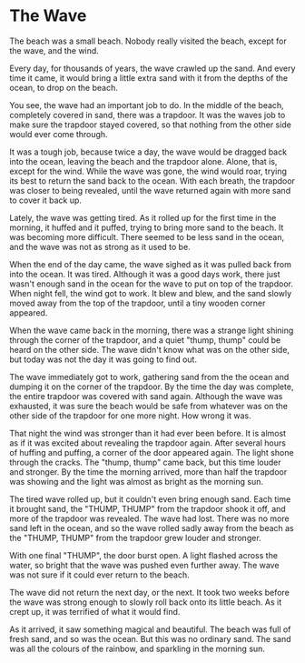 # The Wave

The beach was a small beach.
Nobody really visited the beach, except for the wave, and the wind.

Every day, for thousands of years, the wave crawled up the sand.
And every time it came, it would bring a little extra sand with it from the depths of the ocean, to drop on the beach.

You see, the wave had an important job to do.
In the middle of the beach, completely covered in sand, there was a trapdoor.
It was the waves job to make sure the trapdoor stayed covered, so that nothing from the other side would ever come through.

It was a tough job, because twice a day, the wave would be dragged back into the ocean, leaving the beach and the trapdoor alone.
Alone, that is, except for the wind.
While the wave was gone, the wind would roar, trying its best to return the sand back to the ocean.
With each breath, the trapdoor was closer to being revealed, until the wave returned again with more sand to cover it back up.

Lately, the wave was getting tired.
As it rolled up for the first time in the morning, it huffed and it puffed, trying to bring more sand to the beach.
It was becoming more difficult.
There seemed to be less sand in the ocean, and the wave was not as strong as it used to be.

When the end of the day came, the wave sighed as it was pulled back from into the ocean.
It was tired.
Although it was a good days work, there just wasn't enough sand in the ocean for the wave to put on top of the trapdoor.
When night fell, the wind got to work.
It blew and blew, and the sand slowly moved away from the top of the trapdoor, until a tiny wooden corner appeared.

When the wave came back in the morning, there was a strange light shining through the corner of the trapdoor, and a quiet "thump, thump" could be heard on the other side.
The wave didn't know what was on the other side, but today was not the day it was going to find out.

The wave immediately got to work, gathering sand from the the ocean and dumping it on the corner of the trapdoor.
By the time the day was complete, the entire trapdoor was covered with sand again.
Although the wave was exhausted, it was sure the beach would be safe from whatever was on the other side of the trapdoor for one more night.
How wrong it was.

That night the wind was stronger than it had ever been before.
It is almost as if it was excited about revealing the trapdoor again.
After several hours of huffing and puffing, a corner of the door appeared again.
The light shone through the cracks.
The "thump, thump" came back, but this time louder and stronger.
By the time the morning arrived, more than half the trapdoor was showing and the light was almost as bright as the morning sun.

The tired wave rolled up, but it couldn't even bring enough sand.
Each time it brought sand, the "THUMP, THUMP" from the trapdoor shook it off, and more of the trapdoor was revealed.
The wave had lost.
There was no more sand left in the ocean, and so the wave rolled sadly away from the beach as the "THUMP, THUMP" from the trapdoor grew louder and stronger.

With one final "THUMP", the door burst open.
A light flashed across the water, so bright that the wave was pushed even further away.
The wave was not sure if it could ever return to the beach.

The wave did not return the next day, or the next.
It took two weeks before the wave was strong enough to slowly roll back onto its little beach.
As it crept up, it was terrified of what it would find.

As it arrived, it saw something magical and beautiful.
The beach was full of fresh sand, and so was the ocean.
But this was no ordinary sand. 
The sand was all the colours of the rainbow, and sparkling in the morning sun.

